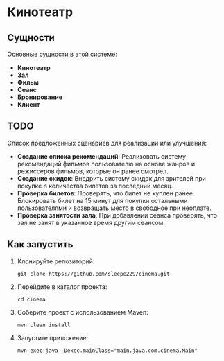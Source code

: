# Кинотеатр

## Сущности

Основные сущности в этой системе:

- **Кинотеатр**
- **Зал**
- **Фильм**
- **Сеанс**
- **Бронирование**
- **Клиент**


## TODO

Список предложенных сценариев для реализации или улучшения:

- **Создание списка рекомендаций**: Реализовать систему рекомендаций фильмов пользователю на основе жанров и режиссеров фильмов, которые он ранее смотрел.
- **Создание скидок**: Внедрить систему скидок для зрителей при покупке n количества билетов за последний месяц.
- **Проверка билетов**: Проверять, что билет не куплен ранее. Блокировать билет на 15 минут для покупки остальными пользователями и возвращать место в свободное при неоплате.
- **Проверка занятости зала**: При добавлении сеанса проверять, что зал не занят в указанное время другим сеансом.


## Как запустить

1. Клонируйте репозиторий:
    ```
    git clone https://github.com/sleepe229/cinema.git
    ```
2. Перейдите в каталог проекта:
    ```
    cd cinema
    ```
3. Соберите проект с использованием Maven:
    ```
    mvn clean install
    ```
4. Запустите приложение:
    ```
    mvn exec:java -Dexec.mainClass="main.java.com.cinema.Main"
    ```
